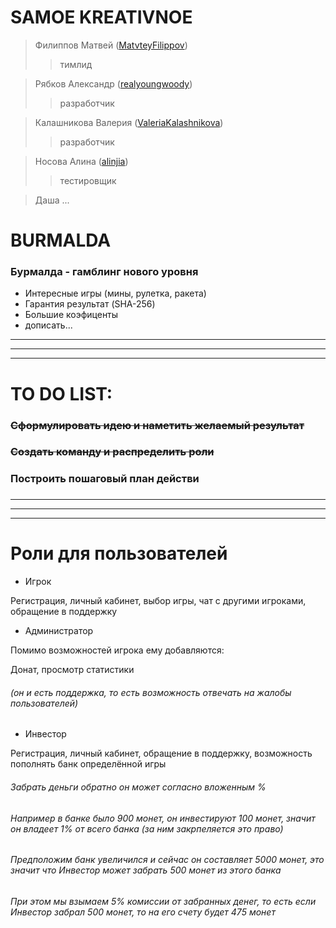 # SAMOE KREATIVNOE

> Филиппов Матвей ([MatvteyFilippov](https://github.com/MatvteFilippov "GitHub"))
>> тимлид

> Рябков Александр ([realyoungwoody](https://github.com/realyoungwoody "GitHub"))
>> разработчик

> Калашникова Валерия ([ValeriaKalashnikova](https://github.com/ValeriaKalashnikova "GitHub"))
>> разработчик

> Носова Алина ([alinjia](https://github.com/alinjia "GitHub"))
>> тестировщик

> Даша ...

# BURMALDA
### Бурмалда - гамблинг нового уровня
- Интересные игры (мины, рулетка, ракета)
- Гарантия результат (SHA-256)
- Большие коэфиценты
- дописать...

***
***
***

# TO DO LIST:

### ~~Сформулировать идею и наметить желаемый результат~~
### ~~Создать команду и распределить роли~~
### Построить пошаговый план действи
### 

***
***
***

# Роли для пользователей
- Игрок

Регистрация, личный кабинет, выбор игры, чат с другими игроками, обращение в поддержку

- Администратор

Помимо возможностей игрока ему добавляются: 

Донат, просмотр статистики
###### (он и есть поддержка, то есть возможность отвечать на жалобы пользователей)

- Инвестор

Регистрация, личный кабинет, обращение в поддержку, возможность пополнять банк определённой игры
###### Забрать деньги обратно он может согласно вложенным %
###### Например в банке было 900 монет, он инвестируют 100 монет, значит он владеет 1% от всего банка (за ним закрпеляется это право)
###### Предположим банк увеличился и сейчас он составляет 5000 монет, это значит что Инвестор может забрать 500 монет из этого банка
###### При этом мы взымаем 5% комиссии от забранных денег, то есть если Инвестор забрал 500 монет, то на его счету будет 475 монет
